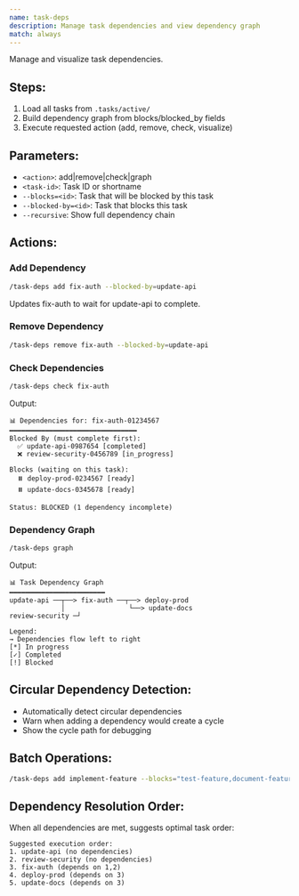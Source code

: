 ```yaml
---
name: task-deps
description: Manage task dependencies and view dependency graph
match: always
---
```


Manage and visualize task dependencies.

## Steps:
1. Load all tasks from `.tasks/active/`
2. Build dependency graph from blocks/blocked_by fields
3. Execute requested action (add, remove, check, visualize)

## Parameters:
- `<action>`: add|remove|check|graph
- `<task-id>`: Task ID or shortname
- `--blocks=<id>`: Task that will be blocked by this task
- `--blocked-by=<id>`: Task that blocks this task
- `--recursive`: Show full dependency chain

## Actions:

### Add Dependency
```bash
/task-deps add fix-auth --blocked-by=update-api
```
Updates fix-auth to wait for update-api to complete.

### Remove Dependency
```bash
/task-deps remove fix-auth --blocked-by=update-api
```

### Check Dependencies
```bash
/task-deps check fix-auth
```
Output:
```
📊 Dependencies for: fix-auth-01234567
━━━━━━━━━━━━━━━━━━━━━━━━━━━━━━━━
Blocked By (must complete first):
  ✅ update-api-0987654 [completed]
  ❌ review-security-0456789 [in_progress]

Blocks (waiting on this task):
  ⏸️ deploy-prod-0234567 [ready]
  ⏸️ update-docs-0345678 [ready]

Status: BLOCKED (1 dependency incomplete)
```

### Dependency Graph
```bash
/task-deps graph
```
Output:
```
📊 Task Dependency Graph
━━━━━━━━━━━━━━━━━━━━━━━━
update-api ──┬──> fix-auth ──┬──> deploy-prod
             │                └──> update-docs
review-security ─┘

Legend:
→ Dependencies flow left to right
[*] In progress
[✓] Completed
[!] Blocked
```

## Circular Dependency Detection:
- Automatically detect circular dependencies
- Warn when adding a dependency would create a cycle
- Show the cycle path for debugging

## Batch Operations:
```bash
/task-deps add implement-feature --blocks="test-feature,document-feature,deploy-feature"
```

## Dependency Resolution Order:
When all dependencies are met, suggests optimal task order:
```
Suggested execution order:
1. update-api (no dependencies)
2. review-security (no dependencies)
3. fix-auth (depends on 1,2)
4. deploy-prod (depends on 3)
5. update-docs (depends on 3)
```